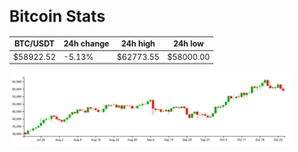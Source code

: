 # Bitcoin Stats

BTC/USDT|24h change|24h high|24h low|
|---|---|---|---|
|$58922.52|-5.13%|$62773.55|$58000.00|

<img src="./chart.svg">
